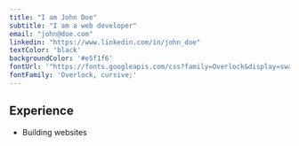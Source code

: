 ```yaml
---
title: "I am John Doe"
subtitle: "I am a web developer" 
email: "john@doe.com"
linkedin: "https://www.linkedin.com/in/john_doe"
textColor: 'black'
backgroundColor: '#e5f1f6'
fontUrl: '"https://fonts.googleapis.com/css?family=Overlock&display=swap"'
fontFamily: 'Overlock, cursive;'
---
```


## Experience
- Building websites
   
   
   